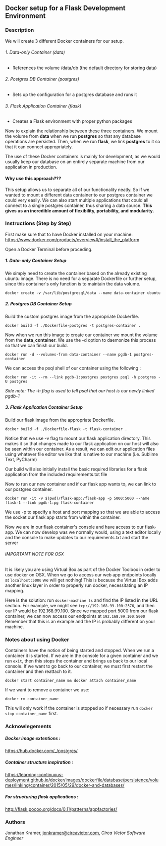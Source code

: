 ## Docker setup for a Flask Development Environment

### Description

We will create 3 different Docker containers for our setup.

###### 1. Data-only Container *(data)*
* References the volume /data/db (the default directory for storing data)

###### 2. Postgres DB Container *(postgres)*
* Sets up the configuration for a postgres database and runs it

###### 3. Flask Application Container *(flask)*
* Creates a Flask environment with proper python packages

Now to explain the relationship between these three containers. We mount the volume from **data** when we run **postgres** so that any database operations are persisted. Then, when we run **flask**, we link **postgres** to it so that it can connect appropriately.

The use of these Docker containers is mainly for development, as we would usually keep our database on an entirely separate machine from our application in production. 

#### Why use this approach???
This setup allows us to separate all of our functionality neatly. So if we wanted to mount a different data container to our postgres container we could very easily. We can also start multiple applications that could all connect to a single postgres container, thus sharing a data source. **This gives us an incredible amount of flexibility, portability, and modularity.**

### Instructions (Step by Step)

First make sure that to have Docker installed on your machine:
<https://www.docker.com/products/overview#/install_the_platform>

Open a Docker Terminal before proceding. 

##### 1. Data-only Container Setup

We simply need to create the container based on the already existing ubuntu image. There is no need for a separate Dockerfile or further setup, since this container's only function is to maintain the data volume.

```
docker create -v /var/lib/postgresql/data --name data-container ubuntu
```

##### 2. Postgres DB Container Setup

Build the custom postgres image from the appropriate Dockerfile.

```
docker build -f ./Dockerfile-postgres -t postgres-container .
```

Now when we run this image to create our container we mount the volume from the **data_container**.
We use the -d option to daemonize this process so that we can finish our build.

```
docker run -d --volumes-from data-container --name pgdb-1 postgres-container
```

We can access the psql shell of our container using the following :

```
docker run -it --rm --link pgdb-1:postgres postgres psql -h postgres -U postgres
```
*Side note: The -h flag is used to tell psql that our host is our newly linked pgdb-1*


##### 3. Flask Application Container Setup

Build our flask image from the appropriate Dockerfile.
```
docker build -f ./Dockerfile-flask -t flask-container .
```

Notice that we use -v flag to mount our flask application directory. This makes it so that changes made to our flask application on our host will also be seen within our container. As a result, we can edit our application files using whatever file editor we like that is native to our machine (i.e. Sublime Text, PyCharm) 

Our build will also initially install the basic required libraries for a flask application from the included requirements.txt file

Now to run our new container and if our flask app wants to, we can link to our postgres container.

```
docker run -it -v $(pwd)/flask-app:/flask-app -p 5000:5000 --name flask-1 --link pgdb-1:pg flask-container
```
We use -p to specify a host and port mapping so that we are able to access the socket our flask app starts from within the container.

Now we are in our flask container's console and have access to our flask-app. We can now develop was we normally would, using a text editor locally and the console to make updates to our requirements.txt and start the server

###### IMPORTANT NOTE FOR OSX
It is likely you are using Virtual Box as part of the Docker Toolbox in order to use docker on OSX. When we go to access our web app endpoints locally at `localhost:5000` we will get nothing! This is because the Virtual Box adds another linux layer in order to properly run docker, necessitating an IP mapping.

Here is the solution:
run `docker-machine ls` and find the IP listed in the URL section.
For example, we might see `tcp://192.168.99.100:2376`, and then our IP would be 192.168.99.100.
Since we mapped port 5000 from our flask container, we can now access our endpoints at `192.168.99.100:5000`
Remember that this is an example and the IP is probably different on your machine.

### Notes about using Docker

Containers have the notion of being started and stopped. When we run a container it is started. If we are in the console for a given container and we run `exit`, then this stops the container and brings us back to our local console. If we want to go back to our container, we must first restart the container and then reattach to it.
```
docker start container_name && docker attach container_name
```

If we want to remove a container we use:
```
docker rm container_name
```
This will only work if the container is stopped so if necessary run `docker stop container_name` first.

### Acknowlegements

##### Docker image extentions :
https://hub.docker.com/_/postgres/

##### Container structure inspiration :
https://learning-continuous-deployment.github.io/docker/images/dockerfile/database/persistence/volumes/linking/container/2015/05/29/docker-and-databases/

##### For structuring flask applications :
http://flask.pocoo.org/docs/0.11/patterns/appfactories/

### Authors

Jonathan Kramer,
jonkramer@circavictor.com,
*Circa Victor Software Engineer*

